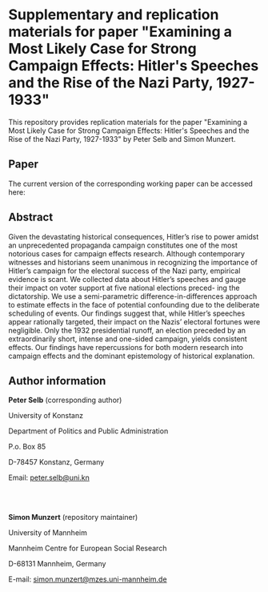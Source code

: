 # Supplementary and replication materials for paper "Examining a Most Likely Case for Strong Campaign Effects: Hitler's Speeches and the Rise of the Nazi Party, 1927-1933"

This repository provides replication materials for the paper "Examining a Most Likely Case for Strong Campaign Effects: Hitler's Speeches and the Rise of the Nazi Party, 1927-1933" by Peter Selb and Simon Munzert.

## Paper
The current version of the corresponding working paper can be accessed here:




## Abstract
Given the devastating historical consequences, Hitler’s rise to power amidst an unprecedented propaganda campaign constitutes one of the most notorious cases for campaign effects research. Although contemporary witnesses and historians seem unanimous in recognizing the importance of Hitler’s campaign for the electoral success of the Nazi party, empirical evidence is scant. We collected data about Hitler’s speeches and gauge their impact on voter support at five national elections preced- ing the dictatorship. We use a semi-parametric difference-in-differences approach to estimate effects in the face of potential confounding due to the deliberate scheduling of events. Our findings suggest that, while Hitler’s speeches appear rationally targeted, their impact on the Nazis’ electoral fortunes were negligible. Only the 1932 presidential runoff, an election preceded by an extraordinarily short, intense and one-sided campaign, yields consistent effects. Our findings have repercussions for both modern research into campaign effects and the dominant epistemology of historical explanation.


## Author information

**Peter Selb** (corresponding author)

University of Konstanz

Department of Politics and Public Administration

P.o. Box 85

D-78457 Konstanz, Germany

Email: peter.selb@uni.kn

<br><br>

**Simon Munzert** (repository maintainer)

University of Mannheim

Mannheim Centre for European Social Research

D-68131 Mannheim, Germany

E-mail: simon.munzert@mzes.uni-mannheim.de
